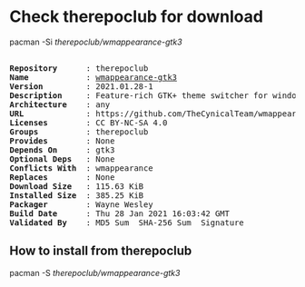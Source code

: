 # Check therepoclub for download

pacman -Si *therepoclub/wmappearance-gtk3*

<div class="highlight"><pre class="highlight"><text>
<b>Repository</b>      : therepoclub
<b>Name</b>            : <a href="../../x86_64/wmappearance-gtk3-2021.01.28-1-any.pkg.tar.zst">wmappearance-gtk3</a>
<b>Version</b>         : 2021.01.28-1
<b>Description</b>     : Feature-rich GTK+ theme switcher for window managers (GTK+ 3 version)
<b>Architecture</b>    : any
<b>URL</b>             : https://github.com/TheCynicalTeam/wmappearance
<b>Licenses</b>        : CC BY-NC-SA 4.0
<b>Groups</b>          : therepoclub
<b>Provides</b>        : None
<b>Depends On</b>      : gtk3
<b>Optional Deps</b>   : None
<b>Conflicts With</b>  : wmappearance
<b>Replaces</b>        : None
<b>Download Size</b>   : 115.63 KiB
<b>Installed Size</b>  : 385.25 KiB
<b>Packager</b>        : Wayne Wesley <wayne6324@gmail.com>
<b>Build Date</b>      : Thu 28 Jan 2021 16:03:42 GMT
<b>Validated By</b>    : MD5 Sum  SHA-256 Sum  Signature
</text></pre></div>

## How to install from therepoclub

pacman -S *therepoclub/wmappearance-gtk3*
